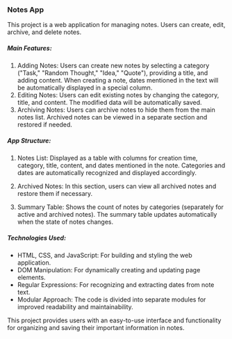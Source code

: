 ### Notes App
This project is a web application for managing notes. Users can create, edit, archive, and delete notes.

##### Main Features:
1. Adding Notes: Users can create new notes by selecting a category ("Task," "Random Thought," "Idea," "Quote"), providing a title, and adding content. When creating a note, dates mentioned in the text will be automatically displayed in a special column.
2. Editing Notes: Users can edit existing notes by changing the category, title, and content. The modified data will be automatically saved.
3. Archiving Notes: Users can archive notes to hide them from the main notes list. Archived notes can be viewed in a separate section and restored if needed.

##### App Structure:
1. Notes List: Displayed as a table with columns for creation time, category, title, content, and dates mentioned in the note. Categories and dates are automatically recognized and displayed accordingly.

2. Archived Notes: In this section, users can view all archived notes and restore them if necessary.

3. Summary Table: Shows the count of notes by categories (separately for active and archived notes). The summary table updates automatically when the state of notes changes.

##### Technologies Used:
* HTML, CSS, and JavaScript: For building and styling the web application.
* DOM Manipulation: For dynamically creating and updating page elements.
* Regular Expressions: For recognizing and extracting dates from note text.
* Modular Approach: The code is divided into separate modules for improved readability and maintainability.

This project provides users with an easy-to-use interface and functionality for organizing and saving their important information in notes.